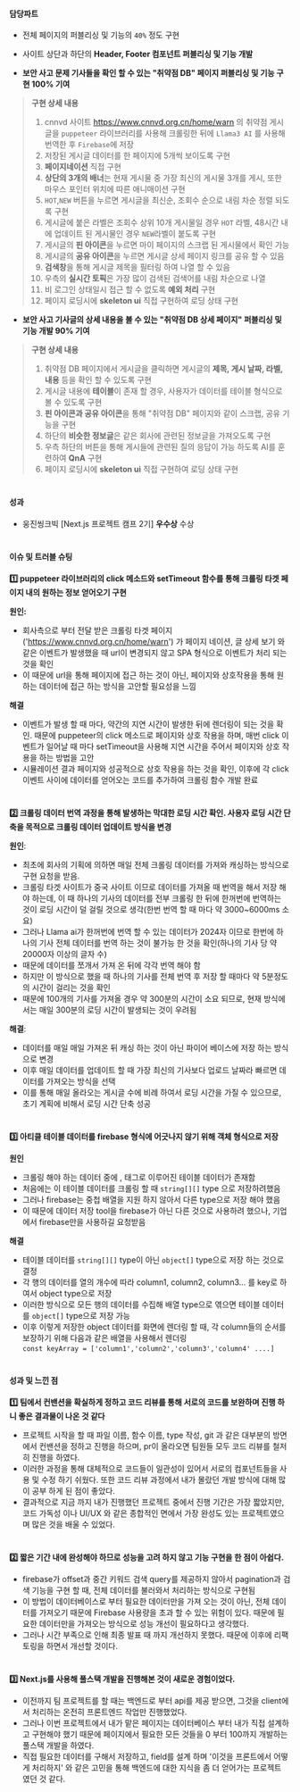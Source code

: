  #### **담당파트**
- 전체 페이지의 퍼블리싱 및 기능의 `40%` 정도 구현
- 사이트 상단과 하단의 **Header, Footer 컴포넌트 퍼블리싱 및 기능 개발**               

 - **보안 사고 문제 기사들을 확인 할 수 있는 "취약점 DB" 페이지 퍼블리싱 및 기능 구현 100% 기여**    
>   **구현 상세 내용**         
>    1. cnnvd 사이트 https://www.cnnvd.org.cn/home/warn 의 취약점 게시글을 `puppeteer` 라이브러리를 사용해 크롤링한 뒤에 `Llama3 AI` 를 사용해 번역한 후 `Firebase`에 저장                 
>    2. 저장된 게시글 데이터를 한 페이지에 5개씩 보이도록 구현              
>    3. **페이지네이션** 직접 구현           
>    4. **상단의 3개의 배너**는 현재 게시물 중 가장 최신의 게시물 3개를 게시, 또한 마우스 포인터 위치에 따른 애니매이션 구현               
>    5. `HOT`,`NEW` 버튼을 누르면 게시글을 최신순, 조회수 순으로 내림 차순 정렬 되도록 구현                
>    6. 게시글에 붙은 라벨은 조회수 상위 10개 게시물일 경우 `HOT` 라벨, 48시간 내에 업데이트 된 게시물인 경우 `NEW`라벨이 붙도록 구현         
>    7. 게시글의 **핀 아이콘**을 누르면 마이 페이지의 스크랩 된 게시물에서 확인 가능           
>    8. 게시글의 **공유 아이콘**을 누르면 게시글 상세 페이지 링크를 공유 할 수 있음            
>    9. **검색창**을 통해 게시글 제목을 필터링 하여 나열 할 수 있음              
>    0. 우측의 **실시간 토픽**은 가장 많이 검색된 검색어를 내림 차순으로 나열               
>    11. 비 로그인 상태일시 접근 할 수 없도록 **예외 처리** 구현                
>    12. 페이지 로딩시에 **skeleton ui** 직접 구현하여 로딩 상태 구현               
   
- **보안 사고 기사글의 상세 내용을 볼 수 있는 "취약점 DB 상세 페이지" 퍼블리싱 및 기능 개발 90% 기여**        
>   **구현 상세 내용**         
>    1. 취약점 DB 페이지에서 게시글을 클릭하면 게시글의 **제목, 게시 날짜, 라벨, 내용** 등을 확인 할 수 있도록 구현                  
>    2. 게시글 내용에 **테이블**이 존재 할 경우, 사용자가 데이터를 테이블 형식으로 볼 수 있도록 구현          
>    3. **핀 아이콘과 공유 아이콘**을 통해 "취약점 DB" 페이지와 같이 스크랩, 공유 기능을 구현           
>    4. 하단의 **비슷한 정보글**은 같은 회사에 관련된 정보글을 가져오도록 구현             
>    5. 우측 하단의 버튼을 통해 게시들에 관련된 질의 응답이 가능 하도록 AI를 훈련하여 **QnA** 구현            
>    6. 페이지 로딩시에 **skeleton ui** 직접 구현하여 로딩 상태 구현                    
    

#

#### **성과**
- 웅진씽크빅 [Next.js 프로젝트 캠프 2기] **우수상** 수상

#


#### 이슈 및 트러블 슈팅

 **1️⃣ puppeteer 라이브러리의 click 메소드와 setTimeout 함수를 통해 크롤링 타겟 페이지 내의 원하는 정보 얻어오기 구현**

**원인:**

- 회사측으로 부터 전달 받은 크롤링 타겟 페이지('https://www.cnnvd.org.cn/home/warn') 가 페이지 네이션, 글 상세 보기 와 같은 이벤트가 발생했을 때 url이 변경되지 않고 SPA 형식으로 이벤트가 처리 되는 것을 확인
- 이 때문에 url을 통해 페이지에 접근 하는 것이 아닌, 페이지와 상호작용을 통해 원하는 데이터에 접근 하는 방식을 고안할 필요성을 느낌

**해결**
- 이벤트가 발생 할 때 마다, 약간의 지연 시간이 발생한 뒤에 렌더링이 되는 것을 확인. 때문에 puppeteer의 click 메소드로 페이지와 상호 작용을 하며, 매번 click 이벤트가 일어날 때 마다 setTimeout을 사용해 지연 시간을 주어서 페이지와 상호 작용을 하는 방법을 고안
- 시뮬레이션 결과 페이지와 성공적으로 상호 작용을 하는 것을 확인, 이후에 각 click 이벤트 사이에 데이터를 얻어오는 코드를 추가하여 크롤링 함수 개발 완료  

#


**2️⃣ 크롤링 데이터 번역 과정을 통해 발생하는 막대한 로딩 시간 확인. 사용자 로딩 시간 단축을 목적으로 크롤링 데이터 업데이트 방식을 변경**

**원인**:

- 최초에 회사의 기획에 의하면 매일 전체 크롤링 데이터를 가져와 캐싱하는 방식으로 구현 요청을 받음.
- 크롤링 타겟 사이트가 중국 사이트 이므로 데이터를 가져올 때 번역을 해서 저장 해야 하는데, 이 때 하나의 기사의 데이터를 전부 크롤링 한 뒤에 한꺼번에 번역하는 것이 로딩 시간이 덜 걸릴 것으로 생각(한번 번역 할 때 마다 약 3000~6000ms 소요)
- 그러나 Llama ai가 한꺼번에 번역 할 수 있는 데이터가 2024자 이므로 한번에 하나의 기사 전체 데이터를 번역 하는 것이 불가능 한 것을 확인(하나의 기사 당 약 20000자 이상의 글자 수)
- 때문에 데이터를 쪼개서 가져 온 뒤에 각각 번역 해야 함
- 하지만 이 방식으로 했을 때 하나의 기사를 전체 번역 후 저장 할 때마다 약 5분정도의 시간이 걸리는 것을 확인
- 때문에 100개의 기사를 가져올 경우 약 300분의 시간이 소요 되므로, 현재 방식에서는 매일 300분의 로딩 시간이 발생되는 것이 우려됨

**해결**:

- 데이터를 매일 매일 가져온 뒤 캐싱 하는 것이 아닌 파이어 베이스에 저장 하는 방식으로 변경
- 이후 매일 데이터를 업데이트 할 때 가장 최신의 기사보다 업로드 날짜라 빠르면 데이터를 가져오는 방식을 선택
- 이를 통해 매일 올라오는 게시글 수에 비례 하여서 로딩 시간을 가질 수 있으므로, 초기 계획에 비해서 로딩 시간 단축 성공

#

**3️⃣ 아티클 테이블 데이터를 firebase 형식에 어긋나지 않기 위해 객체 형식으로 저장**

**원인**
- 크롤링 해야 하는 데이터 중에 <td>, <tr> 태그로 이루어진 테이블 데이터가 존재함
- 처음에는 이 테이블 데이터를 크롤링 할 때 `string[][]` type 으로 저장하려했음
- 그러나 firebase는 중첩 배열을 지원 하지 않아서 다른 type으로 저장 해야 했음
- 이 때문에 데이터 저장 tool을 firebase가 아닌 다른 것으로 사용하려 했으나, 기업에서 firebase만을 사용하길 요청받음

**해결**
- 테이블 데이터를 `string[][]` type이 아닌 `object[]` type으로 저장 하는 것으로 결정
- 각 행의 데이터를 열의 개수에 따라 column1, column2, column3... 를 key로 하여서 object type으로 저장
- 이러한 방식으로 모든 행의 데이터를 수집해 배열 type으로 엮으면 테이블 데이터를 `object[]` type으로 저장 가능
- 이후 이렇게 저장한 object 데이터를 화면에 렌더링 할 때, 각 column들의 순서를 보장하기 위해 다음과 같은 배열을 사용해서 렌더링     
`const keyArray = ['column1','column2','column3','column4' ....]`

#

#### 성과 및 느낀 점

**1️⃣ 팀에서 컨밴션을 확실하게 정하고 코드 리뷰를 통해 서로의 코드를 보완하며 진행 하니 좋은 결과물이 나온 것 같다**
- 프로젝트 시작을 할 때 파일 이름, 함수 이름, type 작성, git 과 같은 대부분의 방면에서 컨밴션을 정하고 진행을 하으며, pr이 올라오면 팀원들 모두 코드 리뷰를 철저히 진행을 하였다. 
- 이러한 과정을 통해 대체적으로 코드들이 일관성이 있어서 서로의 컴포넌트들을 사용 및 수정 하기 쉬웠다. 또한 코드 리뷰 과정에서 내가 몰랐던 개발 방식에 대해 많이 공부 하게 된 점이 좋았다.
- 결과적으로 지금 까지 내가 진행했던 프로젝트 중에서 진행 기간은 가장 짧았지만, 코드 가독성 이나 UI/UX 와 같은 종합적인 면에서 가장 완성도 있는 프로젝트였으며 많은 것을 배울 수 있었다.

#

**2️⃣ 짧은 기간 내에 완성해야 하므로 성능을 고려 하지 않고 기능 구현을 한 점이 아쉽다.**
- firebase가 offset과 중간 키워드 검색 query를 제공하지 않아서 pagination과 검색 기능을 구현 할 때, 전체 데이터를 불러와서 처리하는 방식으로 구현됨
- 이 방법이 데이터베이스로 부터 필요한 데이터만을 가져 오는 것이 아닌, 전체 데이터를 가져오기 때문에 Firebase 사용량을 초과 할 수 있는 위험이 있다. 때문에 필요한 데이터만을 가져오는 방식으로 성능 개선이 필요하다고 생각했다.
- 그러나 시간 부족으로 인해 최종 발표 때 까지 개선하지 못했다. 때문에 이후에 리팩토링을 하면서 개선할 것이다.

#

**3️⃣ Next.js를 사용해 풀스택 개발을 진행해본 것이 새로운 경험이었다.**
- 이전까지 팀 프로젝트를 할 때는 백엔드로 부터 api를 제공 받으면, 그것을 client에서 처리하는 온전히 프론트엔드 작업만 진행했었다.
- 그러나 이번 프로젝트에서 내가 맡은 페이지는 데이터베이스 부터 내가 직접 설계하고 구현해야 했기 때문에 페이지에서 필요한 모든 것들을 0 부터 100까지 개발하는 풀스택 개발을 하였다.
- 직접 필요한 데이터를 구해서 저장하고, field를 설계 하며 '이것을 프론트에서 어떻게 처리하지' 와 같은 고민을 통해 백엔드에 대한 지식을 좀 더 얻어가는 프로젝트 였던 것 같다.